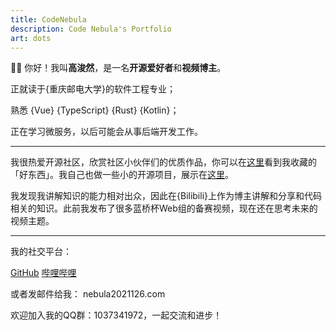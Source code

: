 ```yaml
---
title: CodeNebula
description: Code Nebula's Portfolio
art: dots
---
```


👏🏻 你好！我叫**高浚然**，是一名**开源爱好者**和**视频博主**。

正就读于{重庆邮电大学}的软件工程专业；

熟悉 {Vue} {TypeScript} {Rust} {Kotlin}；

正在学习微服务，以后可能会从事后端开发工作。

---

我很热爱开源社区，欣赏社区小伙伴们的优质作品，你可以在[这里](/bookmarks)看到我收藏的「好东西」。我自己也做一些小的开源项目，展示在[这里](/projects)。

我发现我讲解知识的能力相对出众，因此在{Bilibili}上作为博主讲解和分享和代码相关的知识。此前我发布了很多蓝桥杯Web组的备赛视频，现在还在思考未来的视频主题。

<div flex-auto />

---

我的社交平台：

<p flex="~ gap-4 wrap" class="mt--2!">
  <a href="https://github.com/antfu" target="_blank"><span op75 i-simple-icons-github /> GitHub</a>
  <a href="https://space.bilibili.com/668380" target="_blank"><span op75 i-simple-icons-bilibili /> 哔哩哔哩</a>
</p>

或者发邮件给我： <span font-mono>nebula2021<span i-carbon-at/>126.com</span>

欢迎加入我的QQ群：<span font-mono>1037341972</span>，一起交流和进步！


